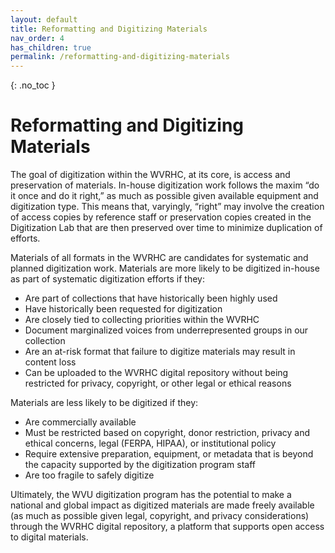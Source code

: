 ```yaml
---
layout: default
title: Reformatting and Digitizing Materials
nav_order: 4
has_children: true
permalink: /reformatting-and-digitizing-materials
---
```


{: .no_toc }

# Reformatting and Digitizing Materials

The goal of digitization within the WVRHC, at its core, is access and preservation of materials. In-house digitization work follows the maxim “do it once and do it right,” as much as possible given available equipment and digitization type. This means that, varyingly, “right” may involve the creation of access copies by reference staff or preservation copies created in the Digitization Lab that are then preserved over time to minimize duplication of efforts.  

Materials of all formats in the WVRHC are candidates for systematic and planned digitization work. Materials are more likely to be digitized in-house as part of systematic digitization efforts if they:  

- Are part of collections that have historically been highly used 
- Have historically been requested for digitization  
- Are closely tied to collecting priorities within the WVRHC 
- Document marginalized voices from underrepresented groups in our collection 
- Are an at-risk format that failure to digitize materials may result in content loss 
- Can be uploaded to the WVRHC digital repository without being restricted for privacy, copyright, or other legal or ethical reasons 

Materials are less likely to be digitized if they:  

- Are commercially available 
- Must be restricted based on copyright, donor restriction, privacy and ethical concerns, legal (FERPA, HIPAA), or institutional policy 
- Require extensive preparation, equipment, or metadata that is beyond the capacity supported by the digitization program staff 
- Are too fragile to safely digitize 

Ultimately, the WVU digitization program has the potential to make a national and global impact as digitized materials are made freely available (as much as possible given legal, copyright, and privacy considerations) through the WVRHC digital repository, a platform that supports open access to digital materials. 